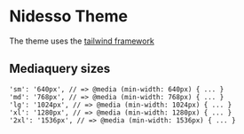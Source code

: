 # Nidesso Theme

The theme uses the [tailwind framework](https://tailwindcss.com)



## Mediaquery sizes

    'sm': '640px', // => @media (min-width: 640px) { ... }
    'md': '768px', // => @media (min-width: 768px) { ... }
    'lg': '1024px', // => @media (min-width: 1024px) { ... }
    'xl': '1280px', // => @media (min-width: 1280px) { ... }
    '2xl': '1536px', // => @media (min-width: 1536px) { ... }